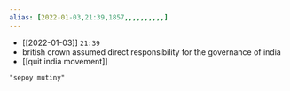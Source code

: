 ```yaml
---
alias: [2022-01-03,21:39,1857,,,,,,,,,,]
---
```


- [[2022-01-03]] `21:39`
- british crown assumed direct responsibility for the governance of india
- [[quit india movement]]
```query 2022-02-16 22:44
"sepoy mutiny"
```